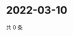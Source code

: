 # 2022-03-10

共 0 条

<!-- BEGIN WEIBO -->
<!-- 最后更新时间 Thu Mar 10 2022 19:13:27 GMT+0800 (China Standard Time) -->

<!-- END WEIBO -->
